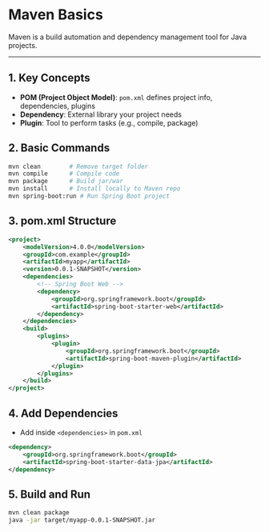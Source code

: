 # Maven Basics

Maven is a build automation and dependency management tool for Java projects.

---

## 1. Key Concepts

- **POM (Project Object Model)**: `pom.xml` defines project info, dependencies, plugins
- **Dependency**: External library your project needs
- **Plugin**: Tool to perform tasks (e.g., compile, package)

## 2. Basic Commands

```bash
mvn clean        # Remove target folder
mvn compile      # Compile code
mvn package      # Build jar/war
mvn install      # Install locally to Maven repo
mvn spring-boot:run # Run Spring Boot project
```

## 3. pom.xml Structure

```xml
<project>
    <modelVersion>4.0.0</modelVersion>
    <groupId>com.example</groupId>
    <artifactId>myapp</artifactId>
    <version>0.0.1-SNAPSHOT</version>
    <dependencies>
        <!-- Spring Boot Web -->
        <dependency>
            <groupId>org.springframework.boot</groupId>
            <artifactId>spring-boot-starter-web</artifactId>
        </dependency>
    </dependencies>
    <build>
        <plugins>
            <plugin>
                <groupId>org.springframework.boot</groupId>
                <artifactId>spring-boot-maven-plugin</artifactId>
            </plugin>
        </plugins>
    </build>
</project>
```

## 4. Add Dependencies

- Add inside `<dependencies>` in `pom.xml`

```xml
<dependency>
    <groupId>org.springframework.boot</groupId>
    <artifactId>spring-boot-starter-data-jpa</artifactId>
</dependency>
```

## 5. Build and Run

```bash
mvn clean package
java -jar target/myapp-0.0.1-SNAPSHOT.jar
```